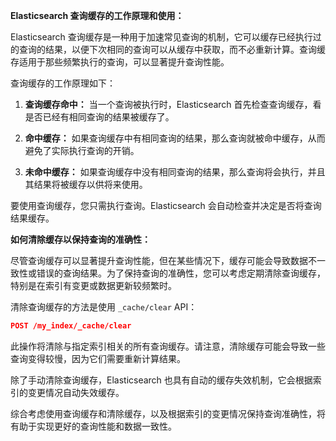**Elasticsearch 查询缓存的工作原理和使用：**

Elasticsearch 查询缓存是一种用于加速常见查询的机制，它可以缓存已经执行过的查询的结果，以便下次相同的查询可以从缓存中获取，而不必重新计算。查询缓存适用于那些频繁执行的查询，可以显著提升查询性能。

查询缓存的工作原理如下：

1. **查询缓存命中：** 当一个查询被执行时，Elasticsearch 首先检查查询缓存，看是否已经有相同查询的结果被缓存了。

2. **命中缓存：** 如果查询缓存中有相同查询的结果，那么查询就被命中缓存，从而避免了实际执行查询的开销。

3. **未命中缓存：** 如果查询缓存中没有相同查询的结果，那么查询将会执行，并且其结果将被缓存以供将来使用。

要使用查询缓存，您只需执行查询。Elasticsearch 会自动检查并决定是否将查询结果缓存。

**如何清除缓存以保持查询的准确性：**

尽管查询缓存可以显著提升查询性能，但在某些情况下，缓存可能会导致数据不一致性或错误的查询结果。为了保持查询的准确性，您可以考虑定期清除查询缓存，特别是在索引有变更或数据更新较频繁时。

清除查询缓存的方法是使用 `_cache/clear` API：

```json
POST /my_index/_cache/clear
```

此操作将清除与指定索引相关的所有查询缓存。请注意，清除缓存可能会导致一些查询变得较慢，因为它们需要重新计算结果。

除了手动清除查询缓存，Elasticsearch 也具有自动的缓存失效机制，它会根据索引的变更情况自动失效缓存。

综合考虑使用查询缓存和清除缓存，以及根据索引的变更情况保持查询准确性，将有助于实现更好的查询性能和数据一致性。